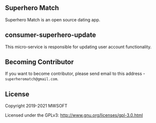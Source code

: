 ## Superhero Match
Superhero Match is an open source dating app.

## consumer-superhero-update
This micro-service is responsible for updating user account functionality. 

## Becoming Contributor
If you want to become contributor, please send email to this address - `superheromatch@gmail.com`.

## License
Copyright 2019-2021 MWSOFT

Licensed under the GPLv3: http://www.gnu.org/licenses/gpl-3.0.html